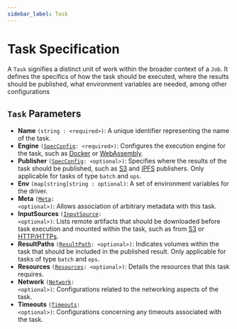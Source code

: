 ```yaml
---
sidebar_label: Task
---
```


# Task Specification

A `Task` signifies a distinct unit of work within the broader context of a `Job`. It defines the specifics of how the task should be executed, where the results should be published, what environment variables are needed, among other configurations

## `Task` Parameters
- **Name** `(string : <required>)`: A unique identifier representing the name of the task.
- **Engine** <code>(<a href="./spec-config">SpecConfig</a>: \<required>\)</code>: Configures the execution engine for the task, such as [Docker](../../other-specifications/engines/docker.md) or [WebAssembly](../../other-specifications/engines/docker.md).
- **Publisher** <code>(<a href="./spec-config">SpecConfig</a>: \<optional>\)</code>: Specifies where the results of the task should be published, such as [S3](../../other-specifications/publishers/s3.md) and [IPFS](../../other-specifications/publishers/ipfs.md) publishers. Only applicable for tasks of type `batch` and `ops`.
- **Env** `(map[string]string : optional)`: A set of environment variables for the driver.
- **Meta** <code>(<a href="./meta">Meta</a>: \<optional>\)</code>: Allows association of arbitrary metadata with this task.
- **InputSources** <code>(<a href="./input-source">InputSource</a>: \<optional>\)</code>: Lists remote artifacts that should be downloaded before task execution and mounted within the task, such as from [S3](../../other-specifications/sources/s3.md) or [HTTP/HTTPs](../../other-specifications/sources/url.md).
- **ResultPaths** <code>(<a href="./result-path">ResultPath</a>: \<optional>\)</code>: Indicates volumes within the task that should be included in the published result. Only applicable for tasks of type `batch` and `ops`.
- **Resources** <code>(<a href="./resources">Resources</a>: \<optional>\)</code>: Details the resources that this task requires.
- **Network** <code>(<a href="./network">Network</a>: \<optional>\)</code>: Configurations related to the networking aspects of the task.
- **Timeouts** <code>(<a href="./timeouts">Timeouts</a>: \<optional>\)</code>: Configurations concerning any timeouts associated with the task.